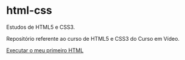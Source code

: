 # html-css
 Estudos de HTML5 e CSS3.

 Repositório referente ao curso de HTML5 e CSS3 do Curso em Vídeo.

 <a href="https://vss-vinicius.github.io/html-css/aulas/aula1/EstruturaHTML.html">Executar o meu primeiro HTML</a>
